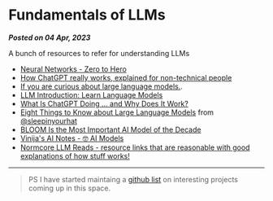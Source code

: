 # Fundamentals of LLMs

**_Posted on 04 Apr, 2023_**

A bunch of resources to refer for understanding LLMs

- [Neural Networks - Zero to Hero](https://karpathy.ai/zero-to-hero.html)
- [How ChatGPT really works, explained for non-technical people](https://bootcamp.uxdesign.cc/how-chatgpt-really-works-explained-for-non-technical-people-71efb078a5c9)
- [If you are curious about large language models.](http://www.iasylum.net/writings/2023-03-29-if-you-are-curious-about-LLMs.html).
- [LLM Introduction: Learn Language Models](https://gist.github.com/rain-1/eebd5e5eb2784feecf450324e3341c8d)
- [What Is ChatGPT Doing … and Why Does It Work?](https://writings.stephenwolfram.com/2023/02/what-is-chatgpt-doing-and-why-does-it-work/)
- [Eight Things to Know about Large Language Models](https://cims.nyu.edu/~sbowman/eightthings.pdf) from [@sleepinyourhat](https://twitter.com/sleepinyourhat/status/1642614846796734464?s=20)
- [BLOOM Is the Most Important AI Model of the Decade](https://thealgorithmicbridge.substack.com/p/bloom-is-the-most-important-ai-model)
- [Vinija's AI Notes - 🤓 AI Models](https://vinija.ai/models/)
- [Normcore LLM Reads - resource links that are reasonable with good explanations of how stuff works!](https://gist.github.com/veekaybee/be375ab33085102f9027853128dc5f0e#llm-inference-and-k-v-cache)

---

> PS I have started maintaing a [github list](https://github.com/stars/Bhupesh-V/lists/llms-and-ai) on interesting projects coming up in this space.
